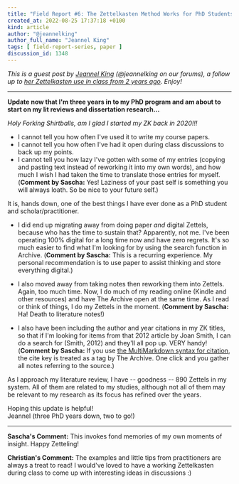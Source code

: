 ```yaml
---
title: "Field Report #6: The Zettelkasten Method Works for PhD Students Very Well!"
created_at: 2022-08-25 17:37:18 +0100
kind: article
author: "@jeannelking"
author_full_name: "Jeannel King"
tags: [ field-report-series, paper ]
discussion_id: 1348
---
```


*This is a guest post by [Jeannel King](http://jeannelking.com) (@jeannelking on our forums), a follow up to [her Zettelkasten use in class from 2 years ago](https://zettelkasten.de/posts/zettelkasten-in-class/). Enjoy!*

----

**Update now that I'm three years in to my PhD program and am about to start on my lit reviews and dissertation research...**

*Holy Forking Shirtballs, am I glad I started my ZK back in 2020!!!*

* I cannot tell you how often I've used it to write my course papers.
* I cannot tell you how often I've had it open during class discussions to back up my points.
* I cannot tell you how lazy I've gotten with some of my entries (copying and pasting text instead of reworking it into my own words), and how much I wish I had taken the time to translate those entries for myself. (**Comment by Sascha:** Yes! Laziness of your past self is something you will always loath. So be nice to your future self.)

It is, hands down, one of the best things I have ever done as a PhD student and scholar/practitioner.

* I did end up migrating away from doing paper *and* digital Zettels, because who has the time to sustain that? Apparently, not me. I've been operating 100% digital for a long time now and have zero regrets. It's so much easier to find what I'm looking for by using the search function in Archive. (**Comment by Sascha:** This is a recurring experience. My personal recommendation is to use paper to assist thinking and store everything digital.)

* I also moved away from taking notes then reworking them into Zettels. Again, too much time. Now, I do much of my reading online (Kindle and other resources) and have The&nbsp;Archive open at the same time. As I read or think of things, I do my Zettels in the moment. (**Comment by Sascha:** Ha! Death to literature notes!)

* I also have been including the author and year citations in my ZK titles, so that if I'm looking for items from that 2012 article by Joan Smith, I can do a search for (Smith, 2012) and they'll all pop up. VERY handy! (**Comment by Sascha:** If you use [the MultiMarkdown syntax for citation](https://fletcher.github.io/MultiMarkdown-6/syntax/citation.html), the cite key is treated as a tag by The Archive. One click and you gather all notes referring to the source.)

As I approach my literature review, I have -- goodness -- 890 Zettels in my system.  All of them are related to my studies, although not all of them may be relevant to my research as its focus has refined over the years.

Hoping this update is helpful!<br>
Jeannel (three PhD years down, two to go!)

---

**Sascha's Comment:** This invokes fond memories of my own moments of insight. Happy Zetteling!

**Christian's Comment:** The examples and little tips from practitioners are always a treat to read! I would've loved to have a working Zettelkasten during class to come up with interesting ideas in discussions :)
